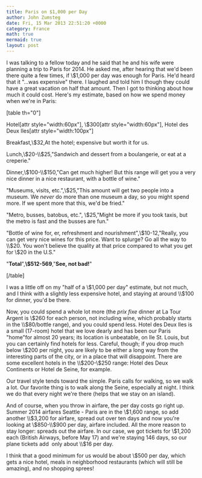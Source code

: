 ```yaml
---
title: Paris on $1,000 per Day
author: John Zumsteg
date: Fri, 15 Mar 2013 22:51:20 +0000
category: France
math: true
mermaid: true
layout: post
---
```

I was talking to a fellow today and he said that he and his wife were planning a trip to Paris for 2014. He asked me, after hearing that we'd been there quite a few times, if \\$1,000 per day was enough for Paris. He'd heard that it "...was expensive" there. I laughed and told him I though they could have a great vacation on half that amount. Then I got to thinking about how much it could cost. Here's my estimate, based on how we spend money when we're in Paris:

[table th="0"]

Hotel[attr style="width:60px"], \\$300[attr style="width:60px"], Hotel des Deux Iles[attr style="width:100px"]

Breakfast,\\$32,At the hotel; expensive but worth it for us.

Lunch,\\$20-\\$25,"Sandwich and dessert from a boulangerie, or eat at a creperie."

Dinner,\\$100-\\$150,"Can get much higher! But this range will get you a very nice dinner in a nice restaurant, with a bottle of wine."

"Museums, visits, etc.",\\$25,"This amount will get two people into a museum. We <em>never </em>do more than one museum a day, so you might spend more. If we spent more that this, we'd be fried."

"Metro, busses, batobus, etc.", \\$25,"Might be more if you took taxis, but the metro is fast and the busses are fun."

"Bottle of wine for, er, refreshment and nourishment",\\$10-12,"Really, you can get very nice wines for this price. Want to splurge? Go all the way to \\$20. You won't believe the quality at that price compared to what you get for \\$20 in the U.S."

"<strong>Total</strong>",<strong>\\$512-569</strong>,"<strong>See, not bad!</strong>"

[/table]

I was a little off on my "half of a \\$1,000 per day" estimate, but not much, and I think with a slightly less expensive hotel, and staying at around \\$100 for dinner, you'd be there.

Now, you could spend a whole lot more (the<em> prix fixe</em> dinner at La Tour Argent is \\$260 for each person, not including wine, which probably starts in the \\$80/bottle range), and you could spend less. Hotel des Deux Iles is a small (17-room) hotel that we love dearly and has been our Paris "home"for almost 20 years; its location is unbeatable, on Ile St. Louis, but you can certainly find hotels for less. Careful, though; if you drop much below \\$200 per night, you are likely to be either a long way from the interesting parts of the city, or in a place that will disappoint. There are some excellent hotels in the \\$200-\\$250 range: Hotel des Deux Continents or Hotel de Seine, for example.

Our travel style tends toward the simple. Paris calls for walking, so we walk a lot. Our favorite thing is to walk along the Seine, especially at night. I think we do that every night we're there (helps that we stay on an island).

And of course, when you throw in airfare, the per day costs go right up. Summer 2014 airfares Seattle - Paris are in the \\$1,600 range, so add another \\$3,200 for airfare, spread out over ten days and now you're looking at \\$850-\\$900 per day, airfare included. All the more reason to stay longer: spreads out the airfare. In our case, we got tickets for \\$1,200 each (British Airways, before May 17) and we're staying 146 days, so our plane tickets add  only about \\$16 per day.

I think that a good minimum for us would be about \\$500 per day, which gets a nice hotel, meals in neighborhood restaurants (which will still be amazing), and no shopping sprees!
